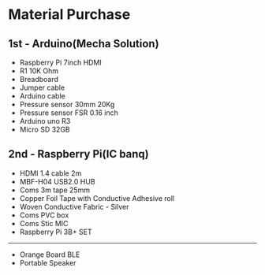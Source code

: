 # Material Purchase

## 1st - Arduino(Mecha Solution)
  * Raspberry Pi 7inch HDMI 
  * R1 10K Ohm
  * Breadboard
  * Jumper cable
  * Arduino cable
  * Pressure sensor 30mm 20Kg
  * Pressure sensor FSR 0.16 inch
  * Arduino uno R3
  * Micro SD 32GB

## 2nd - Raspberry Pi(IC banq)

  * HDMI 1.4 cable 2m
  * MBF-H04 USB2.0 HUB
  * Coms 3m tape 25mm
  * Copper Foil Tape with Conductive Adhesive roll
  * Woven Conductive Fabric - Silver
  * Coms PVC box
  * Coms Stic MIC
  * Raspberry Pi 3B+ SET
  
  ------
  * Orange Board BLE
  * Portable Speaker
